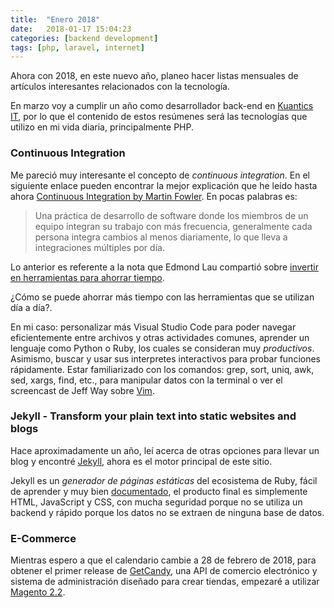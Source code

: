 ```yaml
---
title:  "Enero 2018"
date:   2018-01-17 15:04:23
categories: [backend development]
tags: [php, laravel, internet]
---
```

Ahora con 2018, en este nuevo año, planeo hacer listas mensuales de artículos interesantes relacionados con la tecnología.

En marzo voy a cumplir un año como desarrollador back-end en [Kuantics IT](http://www.kuantics.com/), por lo que el contenido de estos resúmenes será las tecnologías que utilizo en mi vida diaria, principalmente PHP.

### Continuous Integration

Me pareció muy interesante el concepto de _continuous integration_. En el siguiente enlace pueden encontrar la mejor explicación que he leído hasta ahora [Continuous Integration by Martin Fowler](https://martinfowler.com/articles/continuousIntegration.html). En pocas palabras es:

> Una práctica de desarrollo de software donde los miembros de un equipo integran su trabajo con más frecuencia, generalmente cada persona integra cambios al menos diariamente, lo que lleva a integraciones múltiples por día.

Lo anterior es referente a la nota que Edmond Lau compartió sobre [invertir en herramientas para ahorrar tiempo](http://www.effectiveengineer.com/blog/the-compounding-power-of-time-saving-tools). 

¿Cómo se puede ahorrar más tiempo con las herramientas que se utilizan día a día?. 

En mi caso: personalizar más Visual Studio Code para poder navegar eficientemente entre archivos y otras actividades comunes, aprender un lenguaje como Python o Ruby, los cuales se consideran muy _productivos_. Asimismo, buscar y usar sus interpretes interactivos para probar funciones rápidamente. Estar familiarizado con los comandos: grep, sort, uniq, awk, sed, xargs, find, etc., para manipular datos con la terminal o ver el screencast de Jeff Way sobre [Vim](https://laracasts.com/series/vim-mastery).

### Jekyll - Transform your plain text into static websites and blogs

Hace aproximadamente un año, leí acerca de otras opciones para llevar un blog y encontré [Jekyll](https://jekyllrb.com/), ahora es el motor principal de este sitio.

Jekyll es un _generador de páginas estáticas_ del ecosistema de Ruby, fácil de aprender y muy bien [documentado](https://jekyllrb.com/docs/home/), el producto final es simplemente HTML, JavaScript y CSS, con mucha seguridad porque no se utiliza un backend y rápido porque los datos no se extraen de ninguna base de datos.

### E-Commerce

Mientras espero a que el calendario cambie a 28 de febrero de 2018, para obtener el primer release de [GetCandy](https://getcandy.io/), una API de comercio electrónico y sistema de administración diseñado para crear tiendas, empezaré a utilizar [Magento 2.2](https://magento.com/).

<!-- Todo: Falta compartir los articulos -->
<!-- Despues de leer demasiado sobre el tema, considero que es la mejor opción de sistemas open source que existen, además el stack que utiliza es de mi agrado porque es lo que he estado utilizando estos últimos años: *PHP, Zend Framework, PSR0-4, composer, HTML5, CSS3 (SASS), jQuery, Symfony, Apache, MySQL, Gulp y Twig*.  -->
